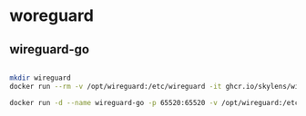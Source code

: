 # woreguard

## wireguard-go

```bash

mkdir wireguard
docker run --rm -v /opt/wireguard:/etc/wireguard -it ghcr.io/skylens/wireguard-go:latest gensrv

docker run -d --name wireguard-go -p 65520:65520 -v /opt/wireguard:/etc/wireguard ghcr.io/skylens/wireguard-go:latest
```
